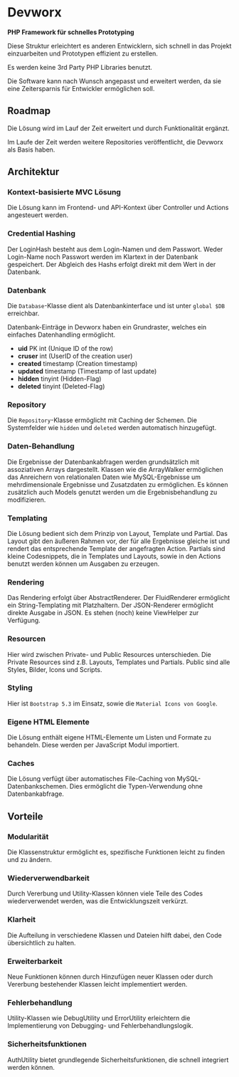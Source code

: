<h1>Devworx</h1>

<strong>PHP Framework für schnelles Prototyping</strong>

<p>Diese Struktur erleichtert es anderen Entwicklern, sich schnell in das Projekt einzuarbeiten und Prototypen effizient zu erstellen.</p>
<p>Es werden keine 3rd Party PHP Libraries benutzt.</p>
<p>Die Software kann nach Wunsch angepasst und erweitert werden, da sie eine Zeitersparnis für Entwickler ermöglichen soll.</p>

<h2>Roadmap</h2>
<p>Die Lösung wird im Lauf der Zeit erweitert und durch Funktionalität ergänzt.</p>
<p>Im Laufe der Zeit werden weitere Repositories veröffentlicht, die Devworx als Basis haben.</p>

<h2>Architektur</h2>
<h3>Kontext-basisierte MVC Lösung</h3>
<p>Die Lösung kann im Frontend- und API-Kontext über Controller und Actions angesteuert werden.</p>

<h3>Credential Hashing</h3>
<p>Der LoginHash besteht aus dem Login-Namen und dem Passwort. Weder Login-Name noch Passwort werden im Klartext in der Datenbank gespeichert. Der Abgleich des Hashs erfolgt direkt mit dem Wert in der Datenbank.</p>

<h3>Datenbank</h3>
<p>Die <code>Database</code>-Klasse dient als Datenbankinterface und ist unter <code>global $DB</code> erreichbar.</p>
<p>Datenbank-Einträge in Devworx haben ein Grundraster, welches ein einfaches Datenhandling ermöglicht.</p>
<ul>
  <li><b>uid</b> <span>PK int (Unique ID of the row)</span></li>
  <li><b>cruser</b> <span>int (UserID of the creation user)</span></li>
  <li><b>created</b> <span>timestamp (Creation timestamp)</span></li>
  <li><b>updated</b> <span>timestamp (Timestamp of last update)</span></li>
  <li><b>hidden</b> <span>tinyint (Hidden-Flag)</span></li>
  <li><b>deleted</b> <span>tinyint (Deleted-Flag)</span></li>
</ul>

<h3>Repository</h3>
<p>Die <code>Repository</code>-Klasse ermöglicht mit Caching der Schemen. Die Systemfelder wie <code>hidden</code> und <code>deleted</code> werden automatisch hinzugefügt.</p>

<h3>Daten-Behandlung</h3>
<p>Die Ergebnisse der Datenbankabfragen werden grundsätzlich mit assoziativen Arrays dargestellt. Klassen wie die ArrayWalker ermöglichen das Anreichern von relationalen Daten wie MySQL-Ergebnisse um mehrdimensionale Ergebnisse und Zusatzdaten zu ermöglichen. Es können zusätzlich auch Models genutzt werden um die Ergebnisbehandlung zu modifizieren.</p>

<h3>Templating</h3>
<p>Die Lösung bedient sich dem Prinzip von Layout, Template und Partial. Das Layout gibt den äußeren Rahmen vor, der für alle Ergebnisse gleiche ist und rendert das entsprechende Template der angefragten Action. Partials sind kleine Codesnippets, die in Templates und Layouts, sowie in den Actions benutzt werden können um Ausgaben zu erzeugen.</p>

<h3>Rendering</h3>
<p>Das Rendering erfolgt über AbstractRenderer. Der FluidRenderer ermöglicht ein String-Templating mit Platzhaltern. Der JSON-Renderer ermöglicht direkte Ausgabe in JSON. Es stehen (noch) keine ViewHelper zur Verfügung.</p>

<h3>Resourcen</h3>
<p>Hier wird zwischen Private- und Public Resources unterschieden. Die Private Resources sind z.B. Layouts, Templates und Partials. Public sind alle Styles, Bilder, Icons und Scripts.</p>

<h3>Styling</h3>
<p>Hier ist <code>Bootstrap 5.3</code> im Einsatz, sowie die <code>Material Icons von Google</code>.</p>

<h3>Eigene HTML Elemente</h3>
<p>Die Lösung enthält eigene HTML-Elemente um Listen und Formate zu behandeln. Diese werden per JavaScript Modul importiert.</p>

<h3>Caches</h3>
<p>Die Lösung verfügt über automatisches File-Caching von MySQL-Datenbankschemen. Dies ermöglicht die Typen-Verwendung ohne Datenbankabfrage.</p>

<h2>Vorteile</h2>
<h3>Modularität</h3>
<p>Die Klassenstruktur ermöglicht es, spezifische Funktionen leicht zu finden und zu ändern.</p>

<h3>Wiederverwendbarkeit</h3>
<p>Durch Vererbung und Utility-Klassen können viele Teile des Codes wiederverwendet werden, was die Entwicklungszeit verkürzt.</p>
  
<h3>Klarheit</h3>
<p>Die Aufteilung in verschiedene Klassen und Dateien hilft dabei, den Code übersichtlich zu halten.</p>

<h3>Erweiterbarkeit</h3>
<p>Neue Funktionen können durch Hinzufügen neuer Klassen oder durch Vererbung bestehender Klassen leicht implementiert werden.</p>

<h3>Fehlerbehandlung</h3>
<p>Utility-Klassen wie DebugUtility und ErrorUtility erleichtern die Implementierung von Debugging- und Fehlerbehandlungslogik.</p>

<h3>Sicherheitsfunktionen</h3>
<p>AuthUtility bietet grundlegende Sicherheitsfunktionen, die schnell integriert werden können.</p>
